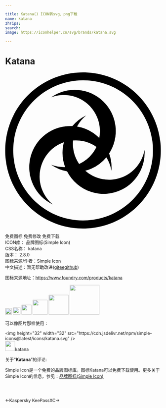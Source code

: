 ```yaml
---

title: Katana() ICON转svg、png下载
name: katana
zhTips: 
search: 
image: https://iconhelper.cn/svg/brands/katana.svg

---
```


# Katana  <small style="font-size: 60%;font-weight: 100"></small>

<div id="svg" class="svg-wrap">
<svg role="img" viewBox="0 0 24 24" xmlns="http://www.w3.org/2000/svg"><title>Katana icon</title><path d="M12 0C5.373 0 0 5.373 0 12s5.373 12 12 12 12-5.373 12-12S18.627 0 12 0zm.016 22.762H12c-5.95-.009-10.765-4.84-10.756-10.789.009-5.95 4.839-10.766 10.789-10.757 5.943.009 10.756 4.829 10.756 10.773 0 5.95-4.823 10.773-10.773 10.773zm9.475-10.857a5.562 5.562 0 0 1-9.142 3.214 6.331 6.331 0 0 0 3.251-2.062l.104.169c.339.584.568 1.226.676 1.893a6.281 6.281 0 0 0-.349-2.656 6.328 6.328 0 0 0-8.94-8.63 5.563 5.563 0 0 1 7.418 6.256 6.334 6.334 0 0 0-3.425-1.762l.093-.175a5.53 5.53 0 0 1 1.304-1.533 6.31 6.31 0 0 0-2.122 1.636 6.327 6.327 0 0 0-3.016 12.044 5.564 5.564 0 0 1 1.713-9.562 6.33 6.33 0 0 0 .185 3.818h-.186a5.535 5.535 0 0 1-1.98-.36 6.295 6.295 0 0 0 2.471 1.025 6.328 6.328 0 0 0 8.513 2.758 6.319 6.319 0 0 0 3.432-6.073zm-11.018-1.443a5.582 5.582 0 0 1 3.6.998 5.584 5.584 0 0 1-2.667 2.618 5.57 5.57 0 0 1-.933-3.616z"/></svg>
</div>
<detail full-name='katana'></detail>

<div class="detail-page">
<p>
<span><span class="badge-success badge">免费图标</span> <span class="badge-success badge">免费修改</span>  <span class="badge-success badge">免费下载</span> </span>
<br/>
<span>
ICON库：
<span class="badge-secondary badge">品牌图标(Simple Icon)</span> 
</span>
<br/>
<span>
CSS名称：
<span class="badge-secondary badge">katana</span> 
</span>

<br/>
<span>
版本：
<span class="badge-secondary badge">2.8.0</span> 
</span>
<br/>
<span>图标来源/作者：<span class="badge-light badge">Simple Icon</span></span> 
<br/>
<span class="zh-detail">中文描述：暂无<span class="help-link"><span>帮助改进</span>(<a href="https://gitee.com/liuwave/icon-helper/edit/master/json/brands/katana.json" target="_blank" rel="noopener noreferrer">gitee</a><a href="https://github.com/liuwave/icon-helper/edit/master/json/brands/katana.json" target="_blank" rel="noopener noreferrer">github</a></span>)</span><br/>
</p>
</div><div class="description description alert alert-light"><p>图标来源地址：<a href="https://www.foundry.com/products/katana" target="_blank" rel="noopener noreferrer">https://www.foundry.com/products/katana</a></p></div>
<div class="alert alert-dark">
<img height="21" width="21" src="https://cdn.jsdelivr.net/npm/simple-icons@latest/icons/katana.svg" />
<img height="24" width="24" src="https://cdn.jsdelivr.net/npm/simple-icons@latest/icons/katana.svg" />
<img height="32" width="32" src="https://cdn.jsdelivr.net/npm/simple-icons@latest/icons/katana.svg" />
<img height="48" width="48" src="https://cdn.jsdelivr.net/npm/simple-icons@latest/icons/katana.svg" />
<img height="64" width="64" src="https://cdn.jsdelivr.net/npm/simple-icons@latest/icons/katana.svg" />
<img height="96" width="96" src="https://cdn.jsdelivr.net/npm/simple-icons@latest/icons/katana.svg" />

</div>
<div>
  <p>可以像图片那样使用：    
  </p>
  <div class="alert alert-primary" style="font-size: 14px">
    &lt;img height="32" width="32" src="https://cdn.jsdelivr.net/npm/simple-icons@latest/icons/katana.svg" /&gt;
    <copy-btn content='<img height="32" width="32" src="https://cdn.jsdelivr.net/npm/simple-icons@latest/icons/katana.svg" />'></copy-btn>
  </div>
  <div class="alert alert-secondary">
    <img height="32" width="32" src="https://cdn.jsdelivr.net/npm/simple-icons@latest/icons/katana.svg" />katana
    <copy-btn content="katana" btn-title="复制图标名称"></copy-btn>
  </div>
</div>
<div class="icon-detail__container">
<p>关于“<b>Katana</b>”的评论:</p>
</div>
<Vssue title="关于“Katana”的评论" />
<div><p>Simple Icon是一个免费的品牌图标库。图标Katana可以免费下载使用。更多关于  Simple Icon的信息，参见：<a target="_blank" href="https://iconhelper.cn/brands.html">品牌图标(Simple Icon)</a>
</p></div>


<div style="padding:2rem 0 " class="page-nav"><p class="inner"><span class="prev">←<router-link to="/icon/kaspersky.html">Kaspersky</router-link></span> <span class="next"><router-link to="/icon/keepassxc.html">KeePassXC</router-link>→</span></p></div>
